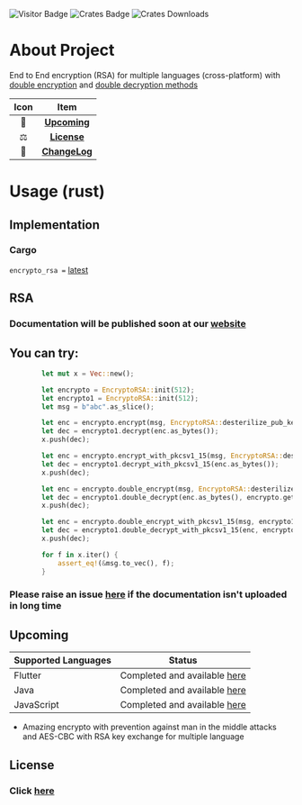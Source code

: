 ![Visitor Badge](https://visitor-badge.laobi.icu/badge?page_id=encrypto-rsa)
![Crates Badge](https://img.shields.io/crates/v/encrypto_rsa)
![Crates Downloads](https://img.shields.io/crates/d/encrypto_rsa)

# About Project
End to End encryption (RSA) for multiple languages (cross-platform) with [double encryption](https://www.ssdd.dev/ssdd/zot/crypto/posts/rsa#doubleenc) and [double decryption methods](https://www.ssdd.dev/ssdd/zot/crypto/posts/rsa#doubledec)

| Icon |             Item              |
|:----:|:-----------------------------:|
|  🥳  |   [**Upcoming**](#Upcoming)   |
|  ⚖️  |    [**License**](#License)    |
|  📝  | [**ChangeLog**](CHANGELOG.md) |

# Usage (rust)

## Implementation
### Cargo
`encrypto_rsa =` [latest](https://crates.io/crates/encrypto_rsa)


## RSA


### Documentation will be published soon at our [website](https://www.ssdd.dev/zot/crypto/rsa/rust)

## You can try:

```rust
        let mut x = Vec::new();

        let encrypto = EncryptoRSA::init(512);
        let encrypto1 = EncryptoRSA::init(512);
        let msg = b"abc".as_slice();

        let enc = encrypto.encrypt(msg, EncryptoRSA::desterilize_pub_key(encrypto1.get_sterilized_pub_key())).unwrap();
        let dec = encrypto1.decrypt(enc.as_bytes());
        x.push(dec);

        let enc = encrypto.encrypt_with_pkcsv1_15(msg, EncryptoRSA::desterilize_pub_key(encrypto1.get_sterilized_pub_key())).unwrap();
        let dec = encrypto1.decrypt_with_pkcsv1_15(enc.as_bytes());
        x.push(dec);

        let enc = encrypto.double_encrypt(msg, EncryptoRSA::desterilize_pub_key(encrypto1.get_sterilized_pub_key())).unwrap();
        let dec = encrypto1.double_decrypt(enc.as_bytes(), encrypto.get_public_key());
        x.push(dec);

        let enc = encrypto.double_encrypt_with_pkcsv1_15(msg, encrypto1.pbl.clone()).unwrap();
        let dec = encrypto1.double_decrypt_with_pkcsv1_15(enc, encrypto.pbl.clone());
        x.push(dec);

        for f in x.iter() {
            assert_eq!(&msg.to_vec(), f);
        }
```

### Please raise an issue [here](https://github.com/zotcrypto/encrypto-rsa/issues) if the documentation isn't uploaded in long time

## Upcoming

| Supported Languages | Status                                                                                                    |
|---------------------|-----------------------------------------------------------------------------------------------------------|
| Flutter             | Completed and available [here](https://github.com/ssddcodes/stunning-encrypto/edit/encrypto/tree/flutter) |
| Java                | Completed and available [here](https://github.com/ssddcodes/stunning-encrypto/)                           |
| JavaScript          | Completed and available [here](https://github.com/ssddcodes/stunning-encrypto/edit/encrypto/tree/js)      |

* Amazing encrypto with prevention against man in the middle attacks and AES-CBC with RSA key exchange for multiple language

## License

### Click [here](https://github.com/ssddcodes/stunning-encryptio/blob/encrypto/LICENSE.md)
